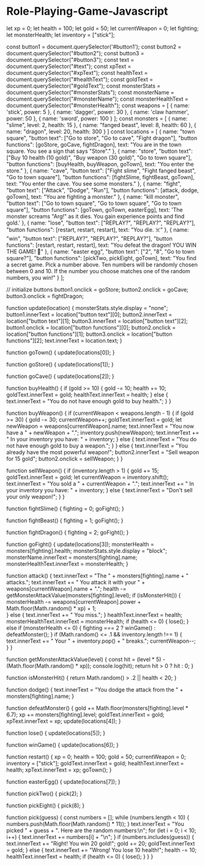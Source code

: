 # Role-Playing-Game-Javascript
let xp = 0;
let health = 100;
let gold = 50;
let currentWeapon = 0;
let fighting;
let monsterHealth;
let inventory = ["stick"];

const button1 = document.querySelector('#button1');
const button2 = document.querySelector("#button2");
const button3 = document.querySelector("#button3");
const text = document.querySelector("#text");
const xpText = document.querySelector("#xpText");
const healthText = document.querySelector("#healthText");
const goldText = document.querySelector("#goldText");
const monsterStats = document.querySelector("#monsterStats");
const monsterName = document.querySelector("#monsterName");
const monsterHealthText = document.querySelector("#monsterHealth");
const weapons = [
  { name: 'stick', power: 5 },
  { name: 'dagger', power: 30 },
  { name: 'claw hammer', power: 50 },
  { name: 'sword', power: 100 }
];
const monsters = [
  {
    name: "slime",
    level: 2,
    health: 15
  },
  {
    name: "fanged beast",
    level: 8,
    health: 60
  },
  {
    name: "dragon",
    level: 20,
    health: 300
  }
]
const locations = [
  {
    name: "town square",
    "button text": ["Go to store", "Go to cave", "Fight dragon"],
    "button functions": [goStore, goCave, fightDragon],
    text: "You are in the town square. You see a sign that says \"Store\"."
  },
  {
    name: "store",
    "button text": ["Buy 10 health (10 gold)", "Buy weapon (30 gold)", "Go to town square"],
    "button functions": [buyHealth, buyWeapon, goTown],
    text: "You enter the store."
  },
  {
    name: "cave",
    "button text": ["Fight slime", "Fight fanged beast", "Go to town square"],
    "button functions": [fightSlime, fightBeast, goTown],
    text: "You enter the cave. You see some monsters."
  },
  {
    name: "fight",
    "button text": ["Attack", "Dodge", "Run"],
    "button functions": [attack, dodge, goTown],
    text: "You are fighting a monster."
  },
  {
    name: "kill monster",
    "button text": ["Go to town square", "Go to town square", "Go to town square"],
    "button functions": [goTown, goTown, easterEgg],
    text: 'The monster screams "Arg!" as it dies. You gain experience points and find gold.'
  },
  {
    name: "lose",
    "button text": ["REPLAY?", "REPLAY?", "REPLAY?"],
    "button functions": [restart, restart, restart],
    text: "You die. ☠️"
  },
  { 
    name: "win", 
    "button text": ["REPLAY?", "REPLAY?", "REPLAY?"], 
    "button functions": [restart, restart, restart], 
    text: "You defeat the dragon! YOU WIN THE GAME! 🎉" 
  },
  {
    name: "easter egg",
    "button text": ["2", "8", "Go to town square?"],
    "button functions": [pickTwo, pickEight, goTown],
    text: "You find a secret game. Pick a number above. Ten numbers will be randomly chosen between 0 and 10. If the number you choose matches one of the random numbers, you win!"
  }
];

// initialize buttons
button1.onclick = goStore;
button2.onclick = goCave;
button3.onclick = fightDragon;

function update(location) {
  monsterStats.style.display = "none";
  button1.innerText = location["button text"][0];
  button2.innerText = location["button text"][1];
  button3.innerText = location["button text"][2];
  button1.onclick = location["button functions"][0];
  button2.onclick = location["button functions"][1];
  button3.onclick = location["button functions"][2];
  text.innerText = location.text;
}

function goTown() {
  update(locations[0]);
}

function goStore() {
  update(locations[1]);
}

function goCave() {
  update(locations[2]);
}

function buyHealth() {
  if (gold >= 10) {
    gold -= 10;
    health += 10;
    goldText.innerText = gold;
    healthText.innerText = health;
  } else {
    text.innerText = "You do not have enough gold to buy health.";
  }
}

function buyWeapon() {
  if (currentWeapon < weapons.length - 1) {
    if (gold >= 30) {
      gold -= 30;
      currentWeapon++;
      goldText.innerText = gold;
      let newWeapon = weapons[currentWeapon].name;
      text.innerText = "You now have a " + newWeapon + ".";
      inventory.push(newWeapon);
      text.innerText += " In your inventory you have: " + inventory;
    } else {
      text.innerText = "You do not have enough gold to buy a weapon.";
    }
  } else {
    text.innerText = "You already have the most powerful weapon!";
    button2.innerText = "Sell weapon for 15 gold";
    button2.onclick = sellWeapon;
  }
}

function sellWeapon() {
  if (inventory.length > 1) {
    gold += 15;
    goldText.innerText = gold;
    let currentWeapon = inventory.shift();
    text.innerText = "You sold a " + currentWeapon + ".";
    text.innerText += " In your inventory you have: " + inventory;
  } else {
    text.innerText = "Don't sell your only weapon!";
  }
}

function fightSlime() {
  fighting = 0;
  goFight();
}

function fightBeast() {
  fighting = 1;
  goFight();
}

function fightDragon() {
  fighting = 2;
  goFight();
}

function goFight() {
  update(locations[3]);
  monsterHealth = monsters[fighting].health;
  monsterStats.style.display = "block";
  monsterName.innerText = monsters[fighting].name;
  monsterHealthText.innerText = monsterHealth;
}

function attack() {
  text.innerText = "The " + monsters[fighting].name + " attacks.";
  text.innerText += " You attack it with your " + weapons[currentWeapon].name + ".";
  health -= getMonsterAttackValue(monsters[fighting].level);
  if (isMonsterHit()) {
    monsterHealth -= weapons[currentWeapon].power + Math.floor(Math.random() * xp) + 1;    
  } else {
    text.innerText += " You miss.";
  }
  healthText.innerText = health;
  monsterHealthText.innerText = monsterHealth;
  if (health <= 0) {
    lose();
  } else if (monsterHealth <= 0) {
    fighting === 2 ? winGame() : defeatMonster();
  }
  if (Math.random() <= .1 && inventory.length !== 1) {
    text.innerText += " Your " + inventory.pop() + " breaks.";
    currentWeapon--;
  }
}

function getMonsterAttackValue(level) {
  const hit = (level * 5) - (Math.floor(Math.random() * xp));
  console.log(hit);
  return hit > 0 ? hit : 0;
}

function isMonsterHit() {
  return Math.random() > .2 || health < 20;
}

function dodge() {
  text.innerText = "You dodge the attack from the " + monsters[fighting].name;
}

function defeatMonster() {
  gold += Math.floor(monsters[fighting].level * 6.7);
  xp += monsters[fighting].level;
  goldText.innerText = gold;
  xpText.innerText = xp;
  update(locations[4]);
}

function lose() {
  update(locations[5]);
}

function winGame() {
  update(locations[6]);
}

function restart() {
  xp = 0;
  health = 100;
  gold = 50;
  currentWeapon = 0;
  inventory = ["stick"];
  goldText.innerText = gold;
  healthText.innerText = health;
  xpText.innerText = xp;
  goTown();
}

function easterEgg() {
  update(locations[7]);
}

function pickTwo() {
  pick(2);
}

function pickEight() {
  pick(8);
}

function pick(guess) {
  const numbers = [];
  while (numbers.length < 10) {
    numbers.push(Math.floor(Math.random() * 11));
  }
  text.innerText = "You picked " + guess + ". Here are the random numbers:\n";
  for (let i = 0; i < 10; i++) {
    text.innerText += numbers[i] + "\n";
  }
  if (numbers.includes(guess)) {
    text.innerText += "Right! You win 20 gold!";
    gold += 20;
    goldText.innerText = gold;
  } else {
    text.innerText += "Wrong! You lose 10 health!";
    health -= 10;
    healthText.innerText = health;
    if (health <= 0) {
      lose();
    }
  }
}
